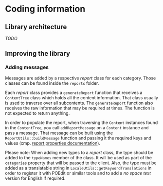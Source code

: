 # Coding information
## Library architecture
_TODO_

## Improving the library

### Adding messages
Messages are added by a respective _report_ class for each category. Those classes can be found inside the `reports` folder.

Each _report_ class provides a `generateReport` function that receives a `ContentTree` class which holds all the content information. That class usually is used to traverse over all subcontents. The `generateReport` function also receives the raw information that may be required at times. The function is not expected to return anything.

In order to populate the report, when traversing the `Content` instances found in the `ContentTree`, you call `addReportMessage` on a `Content` instance and pass a message. That message can be built using 
the `ReportUtils::buildMessage` function and passing it the required keys and values (cmp. [report properties documentation](docs/report-properties.md#messages)).

Please note: When adding new types to a _report_ class, the type should be added to the `typeNames` member of the class. It will be used as part of the `categories` property that will be passed to the client. Also, the type must be added as a translatable string in `LocaleUtils::getKeywordTranslations` in order to register it with POEdit or similar tools and to add a _no space text_ version for English if required.
